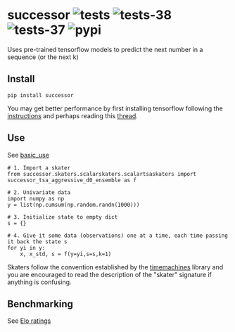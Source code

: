 # successor ![tests](https://github.com/microprediction/successor/workflows/tests/badge.svg) ![tests-38](https://github.com/microprediction/successor/workflows/tests-38/badge.svg) ![tests-37](https://github.com/microprediction/successor/workflows/tests-37/badge.svg) ![pypi](https://github.com/microprediction/successor/workflows/deploy-pypi/badge.svg)

Uses pre-trained tensorflow models to predict the next number in a sequence (or the next k)

## Install

    pip install successor

You may get better performance by first installing tensorflow following the [instructions](https://www.tensorflow.org/install) and perhaps
reading this [thread](https://stackoverflow.com/questions/66092421/how-to-rebuild-tensorflow-with-the-compiler-flags). 

## Use 

See [basic_use](https://github.com/microprediction/successor/tree/main/examples/basic_use.py)

    
    # 1. Import a skater
    from successor.skaters.scalarskaters.scalartsaskaters import successor_tsa_aggressive_d0_ensemble as f

    # 2. Univariate data
    import numpy as np
    y = list(np.cumsum(np.random.randn(1000)))

    # 3. Initialize state to empty dict
    s = {}

    # 4. Give it some data (observations) one at a time, each time passing it back the state s
    for yi in y:
        x, x_std, s = f(y=yi,s=s,k=1)

Skaters follow the convention established by the [timemachines](https://github.com/microprediction/timemachines) library and you are encouraged to read the description of
the "skater" signature if anything is confusing. 

## Benchmarking

See [Elo ratings](https://microprediction.github.io/timeseries-elo-ratings/html_leaderboards/univariate-k_001.html) 

    

